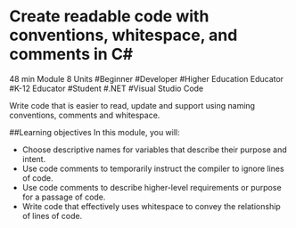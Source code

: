 # Create readable code with conventions, whitespace, and comments in C#
48 min
Module
8 Units
#Beginner
#Developer
#Higher Education Educator
#K-12 Educator
#Student
#.NET
#Visual Studio Code

Write code that is easier to read, update and support using naming conventions, comments and whitespace.

##Learning objectives
In this module, you will:

* Choose descriptive names for variables that describe their purpose and intent.
* Use code comments to temporarily instruct the compiler to ignore lines of code.
* Use code comments to describe higher-level requirements or purpose for a passage of code.
* Write code that effectively uses whitespace to convey the relationship of lines of code.